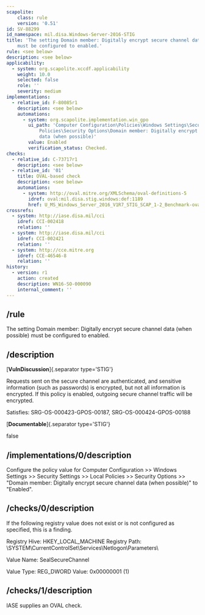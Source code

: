 ```yaml
---
scapolite:
    class: rule
    version: '0.51'
id: SV-88299
id_namespace: mil.disa.Windows-Server-2016-STIG
title: 'The setting Domain member: Digitally encrypt secure channel data (when possible)
    must be configured to enabled.'
rule: <see below>
description: <see below>
applicability:
  - system: org.scapolite.xccdf.applicability
    weight: 10.0
    selected: false
    role: ''
    severity: medium
implementations:
  - relative_id: F-80085r1
    description: <see below>
    automations:
      - system: org.scapolite.implementation.win_gpo
        ui_path: 'Computer Configuration\Policies\Windows Settings\Security Settings\Local
            Policies\Security Options\Domain member: Digitally encrypt secure channel
            data (when possible)'
        value: Enabled
        verification_status: Checked.
checks:
  - relative_id: C-73717r1
    description: <see below>
  - relative_id: '01'
    title: OVAL-based check
    description: <see below>
    automations:
      - system: http://oval.mitre.org/XMLSchema/oval-definitions-5
        idref: oval:mil.disa.stig.windows:def:1189
        href: U_MS_Windows_Server_2016_V1R7_STIG_SCAP_1-2_Benchmark-oval.xml
crossrefs:
  - system: http://iase.disa.mil/cci
    idref: CCI-002418
    relation: ''
  - system: http://iase.disa.mil/cci
    idref: CCI-002421
    relation: ''
  - system: http://cce.mitre.org
    idref: CCE-46546-8
    relation: ''
history:
  - version: r1
    action: created
    description: WN16-SO-000090
    internal_comment: ''
---
```



## /rule

The setting Domain member: Digitally encrypt secure channel data (when possible) must be configured to enabled.

## /description

[**VulnDiscussion**]{.separator type='STIG'}

Requests sent on the secure channel are authenticated, and sensitive information (such as passwords) is encrypted, but not all information is encrypted. If this policy is enabled, outgoing secure channel traffic will be encrypted.

Satisfies: SRG-OS-000423-GPOS-00187, SRG-OS-000424-GPOS-00188

[**Documentable**]{.separator type='STIG'}

false

## /implementations/0/description

Configure the policy value for Computer Configuration >> Windows Settings >> Security Settings >> Local Policies >> Security Options >> "Domain member: Digitally encrypt secure channel data (when possible)" to "Enabled".

## /checks/0/description

If the following registry value does not exist or is not configured as specified, this is a finding.

Registry Hive: HKEY_LOCAL_MACHINE
Registry Path: \SYSTEM\CurrentControlSet\Services\Netlogon\Parameters\

Value Name: SealSecureChannel

Value Type: REG_DWORD
Value: 0x00000001 (1)

## /checks/1/description

IASE supplies an OVAL check.
